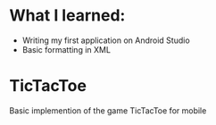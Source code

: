 # What I learned:
* Writing my first application on Android Studio
* Basic formatting in XML
# TicTacToe
Basic implemention of the game TicTacToe for mobile
